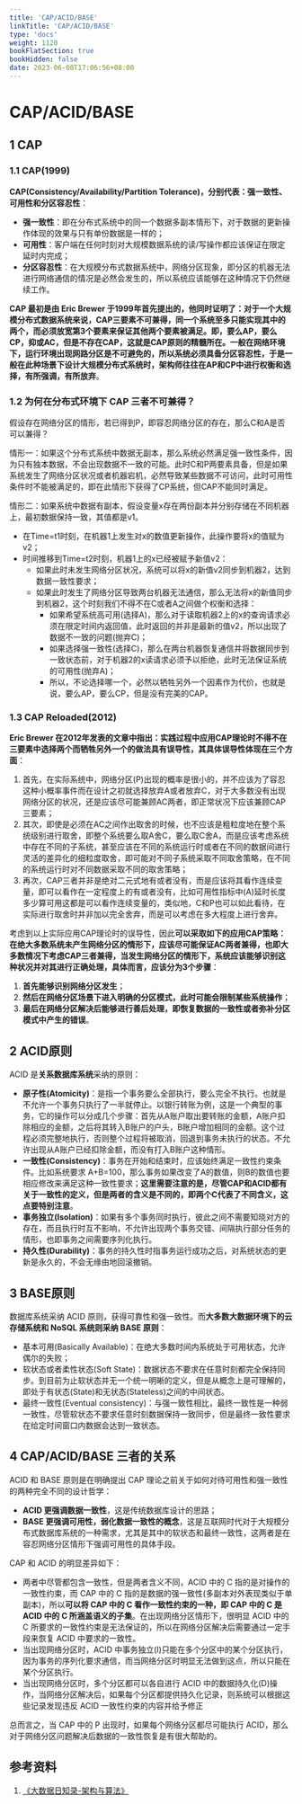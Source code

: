 ```yaml
---
title: 'CAP/ACID/BASE'
linkTitle: 'CAP/ACID/BASE'
type: 'docs'
weight: 1120
bookFlatSection: true
bookHidden: false
date: 2023-06-08T17:06:56+08:00
---
```


# CAP/ACID/BASE

## 1 CAP
### 1.1 CAP(1999)
**CAP(Consistency/Availability/Partition Tolerance)，分别代表：强一致性、可用性和分区容忍性**：
* **强一致性**：即在分布式系统中的同一个数据多副本情形下，对于数据的更新操作体现的效果与只有单份数据是一样的；
* **可用性**：客户端在任何时刻对大规模数据系统的读/写操作都应该保证在限定延时内完成；
* **分区容忍性**：在大规模分布式数据系统中，网络分区现象，即分区的机器无法进行网络通信的情况是必然会发生的，所以系统应该能够在这种情况下仍然继续工作。

**CAP 最初是由 Eric Brewer 于1999年首先提出的，他同时证明了：对于一个大规模分布式数据系统来说，CAP三要素不可兼得，同一个系统至多只能实现其中的两个，而必须放宽第3个要素来保证其他两个要素被满足。即，要么AP，要么CP，抑或AC，但是不存在CAP，这就是CAP原则的精髓所在。一般在网络环境下，运行环境出现网路分区是不可避免的，所以系统必须具备分区容忍性，于是一般在此种场景下设计大规模分布式系统时，架构师往往在AP和CP中进行权衡和选择，有所强调，有所放弃**。

### 1.2 为何在分布式环境下 CAP 三者不可兼得？
假设存在网络分区的情形，若已得到P，即容忍网络分区的存在，那么C和A是否可以兼得？

情形一：如果这个分布式系统中数据无副本，那么系统必然满足强一致性条件，因为只有独本数据，不会出现数据不一致的可能。此时C和P两要素具备，但是如果系统发生了网络分区状况或者机器宕机，必然导致某些数据不可访问，此时可用性条件时不能被满足的，即在此情形下获得了CP系统，但CAP不能同时满足。

情形二：如果系统中数据有副本，假设变量x存在两份副本并分别存储在不同机器上，最初数据保持一致，其值都是v1。
* 在Time=t1时刻，在机器1上发生对x的数值更新操作，此操作要将x的值赋为v2；
* 时间推移到Time=t2时刻，机器1上的x已经被赋予新值v2：
  * 如果此时未发生网络分区状况，系统可以将x的新值v2同步到机器2，达到数据一致性要求；
  * 如果此时发生了网络分区导致两台机器无法通信，那么无法将x的新值同步到机器2，这个时刻我们不得不在C或者A之间做个权衡和选择：
    * 如果希望系统高可用(选择A)，那么对于读取机器2上的x的查询请求必须在限定时间内返回值，此时返回的并非是最新的值v2，所以出现了数据不一致的问题(抛弃C)；
    * 如果选择强一致性(选择C)，那么在两台机器恢复通信并将数据同步到一致状态前，对于机器2的x读请求必须予以拒绝，此时无法保证系统的可用性(抛弃A)；
    * 所以，不论选择哪一个，必然以牺牲另外一个因素作为代价，也就是说，要么AP，要么CP，但是没有完美的CAP。


### 1.3 CAP Reloaded(2012)
**Eric Brewer 在2012年发表的文章中指出：实践过程中应用CAP理论时不得不在三要素中选择两个而牺牲另外一个的做法具有误导性，其具体误导性体现在三个方面**：
1. 首先，在实际系统中，网络分区(P)出现的概率是很小的，并不应该为了容忍这种小概率事件而在设计之初就选择放弃A或者放弃C，对于大多数没有出现网络分区的状况，还是应该尽可能兼顾AC两者，即正常状况下应该兼顾CAP三要素；
2. 其次，即使是必须在AC之间作出取舍的时候，也不应该是粗粒度地在整个系统级别进行取舍，即整个系统要么取A舍C，要么取C舍A，而是应该考虑系统中存在不同的子系统，甚至应该在不同的系统运行时或者在不同的数据间进行灵活的差异化的细粒度取舍，即可能对不同子系统采取不同取舍策略，在不同的系统运行时对不同数据采取不同的取舍策略；
3. 再次，CAP三者并非是绝对二元式地有或者没有，而是应该将其看作连续变量，即可以看作在一定程度上的有或者没有，比如可用性指标中(A)延时长度多少算可用这都是可以看作连续变量的，类似地，C和P也可以如此看待，在实际进行取舍时并非加以完全舍弃，而是可以考虑在多大程度上进行舍弃。

考虑到以上实际应用CAP理论时的误导性，因此**可以采取如下的应用CAP策略：在绝大多数系统未产生网络分区的情形下，应该尽可能保证AC两者兼得，也即大多数情况下考虑CAP三者兼得，当发生网络分区的情形下，系统应该能够识别这种状况并对其进行正确处理，具体而言，应该分为3个步骤**：
1. **首先能够识别网络分区发生**；
2. **然后在网络分区场景下进入明确的分区模式，此时可能会限制某些系统操作**；
3. **最后在网络分区解决后能够进行善后处理，即恢复数据的一致性或者弥补分区模式中产生的错误**。

## 2 ACID原则
ACID 是**关系数据库系统**采纳的原则：
* **原子性(Atomicity)**：是指一个事务要么全部执行，要么完全不执行。也就是不允许一个事务只执行了一半就停止。以银行转账为例，这是一个典型的事务，它的操作可以分成几个步骤：首先从A账户取出要转账的金额，A账户扣除相应的金额，之后将其转入B账户的户头，B账户增加相同的金额。这个过程必须完整地执行，否则整个过程将被取消，回退到事务未执行的状态。不允许出现从A账户已经扣除金额，而没有打入B账户这种情形。
* **一致性(Consistency)**：事务在开始和结束时，应该始终满足一致性约束条件。比如系统要求 A+B=100，那么事务如果改变了A的数值，则B的数值也要相应修改来满足这种一致性要求；**这里需要注意的是，尽管CAP和ACID都有关于一致性的定义，但是两者的含义是不同的，即两个C代表了不同含义，这点要特别注意**。
* **事务独立(Isolation)**：如果有多个事务同时执行，彼此之间不需要知晓对方的存在，而且执行时互不影响，不允许出现两个事务交错、间隔执行部分任务的情形，也即事务之间需要序列化执行。
* **持久性(Durability)**：事务的持久性时指事务运行成功之后，对系统状态的更新是永久的，不会无缘由地回滚撤销。

## 3 BASE原则
数据库系统采纳 ACID 原则，获得可靠性和强一致性。而**大多数大数据环境下的云存储系统和 NoSQL 系统则采纳 BASE 原则**：
* 基本可用(Basically Available)：在绝大多数时间内系统处于可用状态，允许偶尔的失败；
* 软状态或者柔性状态(Soft State)：数据状态不要求在任意时刻都完全保持同步。到目前为止软状态并无一个统一明晰的定义，但是从概念上是可理解的，即处于有状态(State)和无状态(Stateless)之间的中间状态。
* 最终一致性(Eventual consistency)：与强一致性相比，最终一致性是一种弱一致性，尽管软状态不要求任意时刻数据保持一致同步，但是最终一致性要求在给定时间窗口内数据会达到一致状态。

## 4 CAP/ACID/BASE 三者的关系
ACID 和 BASE 原则是在明确提出 CAP 理论之前关于如何对待可用性和强一致性的两种完全不同的设计哲学：
* **ACID 更强调数据一致性**，这是传统数据库设计的思路；
* **BASE 更强调可用性，弱化数据一致性的概念**，这是互联网时代对于大规模分布式数据库系统的一种需求，尤其是其中的软状态和最终一致性，这两者是在容忍网络分区情形下强调可用性的具体手段。

CAP 和 ACID 的明显差异如下：
* 两者中尽管都包含一致性，但是两者含义不同，ACID 中的 C 指的是对操作的一致性约束，而 CAP 中的 C 指的是数据的强一致性(多副本对外表现类似于单副本)，所以**可以将 CAP 中的 C 看作一致性约束的一种，即 CAP 中的 C 是 ACID 中的 C 所涵盖语义的子集**。在出现网络分区情形下，很明显 ACID 中的 C 所要求的一致性约束是无法保证的，所以在网络分区解决后需要通过一定手段来恢复 ACID 中要求的一致性。
* 当出现网络分区时，ACID 中事务独立(I)只能在多个分区中的某个分区执行，因为事务的序列化要求通信，而当网络分区时明显无法做到这点，所以只能在某个分区执行。
* 当出现网络分区时，多个分区都可以各自进行 ACID 中的数据持久化(D)操作，当网络分区解决后，如果每个分区都提供持久化记录，则系统可以根据这些记录发现违反 ACID 一致性约束的内容并给予修正

总而言之，当 CAP 中的 P 出现时，如果每个网络分区都尽可能执行 ACID，那么对于网络分区问题解决后数据的一致性恢复是有很大帮助的。

## 参考资料
1. [《大数据日知录-架构与算法》](https://book.douban.com/subject/25984046/)